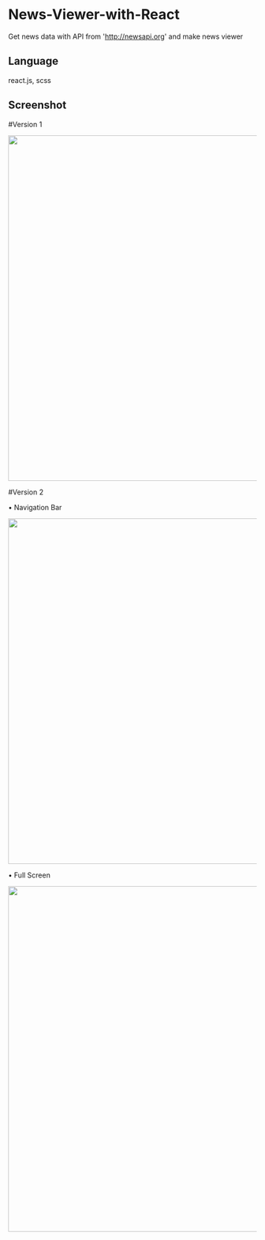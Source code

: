 # News-Viewer-with-React
Get news data with API from 'http://newsapi.org' and make news viewer

Language
----------------------
react.js, scss


Screenshot
---------------------
#Version 1

<img width="700px" src="https://user-images.githubusercontent.com/56218979/73043489-29d33200-3e1a-11ea-8d8f-d7cb38ede12a.png" />


#Version 2

• Navigation Bar

<img width="700px" src="https://user-images.githubusercontent.com/56218979/73115516-b8f44e80-3edb-11ea-8b93-c4250d8feddc.png" />


• Full Screen 

<img width="700px" src="https://user-images.githubusercontent.com/56218979/73115517-b8f44e80-3edb-11ea-8134-60641212b315.png" />
